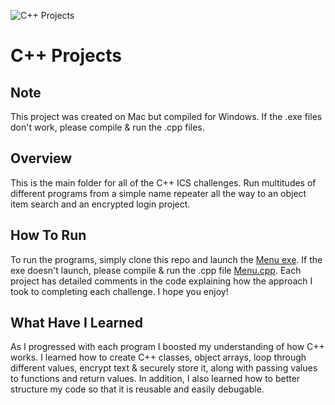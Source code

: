 ![C++ Projects](https://i.imgur.com/CASuBaW.png)

# C++ Projects

## Note
This project was created on Mac but compiled for Windows. If the .exe files don't work, please compile & run the .cpp files.

## Overview
This is the main folder for all of the C++ ICS challenges. Run multitudes of different programs from a simple name repeater all the way to an object item search and an encrypted login project. 

## How To Run
To run the programs, simply clone this repo and launch the [Menu exe](https://github.com/m-mitrovic/CPP-Projects/blob/main/Menu). If the exe doesn't launch, please compile & run the .cpp file [Menu.cpp](https://github.com/m-mitrovic/CPP-Projects/blob/main/Menu.cpp). Each project has detailed comments in the code explaining how the approach I took to completing each challenge. I hope you enjoy!

## What Have I Learned
As I progressed with each program I boosted my understanding of how C++ works. I learned how to create C++ classes, object arrays, loop through different values, encrypt text & securely store it, along with passing values to functions and return values. In addition, I also learned how to better structure my code so that it is reusable and easily debugable.

